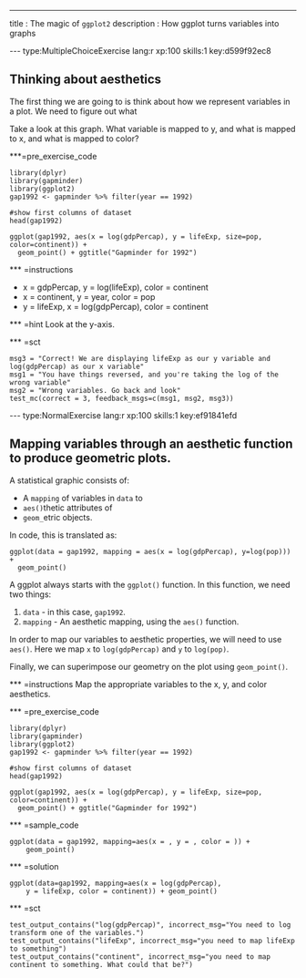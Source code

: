 ---
title       : The magic of `ggplot2`
description : How ggplot turns variables into graphs

--- type:MultipleChoiceExercise lang:r xp:100 skills:1 key:d599f92ec8
## Thinking about aesthetics
The first thing we are going to is think about how we represent variables in a plot. We need to figure out what 

Take a look at this graph. What variable is mapped to y, and what is mapped to x, and what is mapped to color?

***=pre_exercise_code
```{r}
library(dplyr)
library(gapminder)
library(ggplot2)
gap1992 <- gapminder %>% filter(year == 1992)

#show first columns of dataset
head(gap1992)

ggplot(gap1992, aes(x = log(gdpPercap), y = lifeExp, size=pop, color=continent)) +
  geom_point() + ggtitle("Gapminder for 1992")
```

*** =instructions
- x = gdpPercap, y = log(lifeExp), color = continent
- x = continent, y = year, color = pop
- y = lifeExp, x = log(gdpPercap), color = continent

*** =hint
Look at the y-axis.

*** =sct
```{r}
msg3 = "Correct! We are displaying lifeExp as our y variable and log(gdpPercap) as our x variable"
msg1 = "You have things reversed, and you're taking the log of the wrong variable"
msg2 = "Wrong variables. Go back and look"
test_mc(correct = 3, feedback_msgs=c(msg1, msg2, msg3))
```

--- type:NormalExercise lang:r xp:100 skills:1 key:ef91841efd
## Mapping variables through an aesthetic function to produce geometric plots.

A statistical graphic consists of:

+ A `mapping` of variables in `data` to
+ `aes()`thetic attributes of
+ `geom_`etric objects.

In code, this is translated as:

```{r}
ggplot(data = gap1992, mapping = aes(x = log(gdpPercap), y=log(pop))) +
  geom_point()
```

A ggplot always starts with the `ggplot()` function. In this function, we need two things:

1) `data` - in this case, `gap1992`.
2) `mapping` - An aesthetic mapping, using the `aes()` function. 

In order to map our variables to aesthetic properties, we will need to use `aes()`. Here we map `x` to `log(gdpPercap)` and `y` to `log(pop)`.

Finally, we can superimpose our geometry on the plot using `geom_point()`.

*** =instructions
Map the appropriate variables to the x, y, and color aesthetics.

*** =pre_exercise_code
```{r}
library(dplyr)
library(gapminder)
library(ggplot2)
gap1992 <- gapminder %>% filter(year == 1992)

#show first columns of dataset
head(gap1992)

ggplot(gap1992, aes(x = log(gdpPercap), y = lifeExp, size=pop, color=continent)) +
  geom_point() + ggtitle("Gapminder for 1992")
```

*** =sample_code
```{r}
ggplot(data = gap1992, mapping=aes(x = , y = , color = )) + 
    geom_point()
```

*** =solution
```{r}
ggplot(data=gap1992, mapping=aes(x = log(gdpPercap), 
    y = lifeExp, color = continent)) + geom_point()
```

*** =sct
```{r}
test_output_contains("log(gdpPercap)", incorrect_msg="You need to log transform one of the variables.")
test_output_contains("lifeExp", incorrect_msg="you need to map lifeExp to something")
test_output_contains("continent", incorrect_msg="you need to map continent to something. What could that be?")
```


